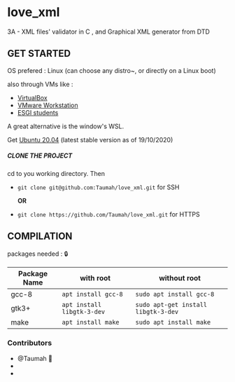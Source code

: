 # love_xml
3A - XML files' validator in C , and Graphical XML generator from DTD 


## GET STARTED

OS prefered : Linux  (can choose any distro~, or directly on a Linux boot)

also through VMs like : 

- [VirtualBox](https://www.virtualbox.org/)
- [VMware Workstation](https://www.vmware.com/)
- [ESGI students](https://e5.onthehub.com/WebStore/ProductsByMajorVersionList.aspx?ws=d2aba3ff-f1ad-e711-80f7-000d3af41938)



A great alternative is the window's WSL.

Get [Ubuntu 20.04](https://www.microsoft.com/store/productId/9N6SVWS3RX71) (latest stable version as of 19/10/2020)



##### CLONE THE PROJECT

cd to you working directory.
Then

- `git clone git@github.com:Taumah/love_xml.git`  for SSH
    
    **OR**

- `git clone https://github.com/Taumah/love_xml.git` for HTTPS




## COMPILATION

packages needed : :lock:

| Package Name  |          with root           |             without root              |
| ------------- | ---------------------------- | ------------------------------------- |
|     gcc-8     |  `apt install gcc-8`         |  `sudo apt install gcc-8`             |
|     gtk3+     |  `apt install libgtk-3-dev`  |  `sudo apt-get install libgtk-3-dev`  |
|     make      |  `apt install make`          |  `sudo apt install make`              |


### Contributors
- @Taumah :green_heart:
- 
- 